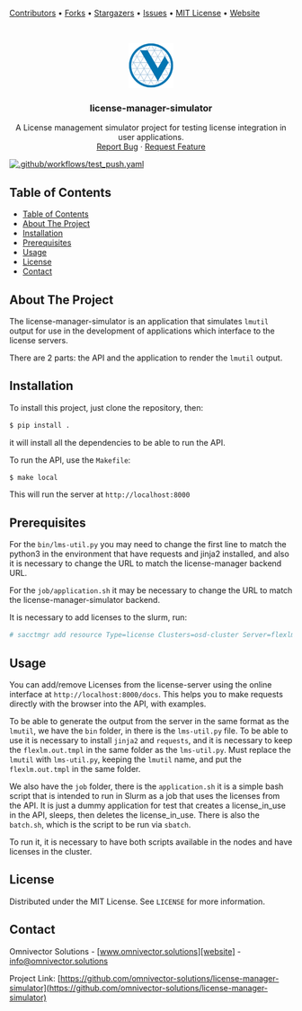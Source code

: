 [contributors-url]: https://github.com/omnivector-solutions/license-manager-simulator/graphs/contributors
[forks-url]: https://github.com/omnivector-solutions/license-manager-simulator/network/members
[stars-url]: https://github.com/omnivector-solutions/license-manager-simulator/stargazers
[issues-url]: https://github.com/omnivector-solutions/license-manager-simulator/issues
[license-url]: https://github.com/omnivector-solutions/license-manager-simulator/blob/master/LICENSE
[website]: https://www.omnivector.solutions

[Contributors][contributors-url] •
[Forks][forks-url] •
[Stargazers][stars-url] •
[Issues][issues-url] •
[MIT License][license-url] •
[Website][website]

<!-- PROJECT LOGO -->
<br />
<p align="center">
  <a href="https://github.com/omnivector-solutions/license-manager-simulator">
    <img src=".images/logo.png" alt="Logo" width="80" height="80">
  </a>

  <h3 align="center">license-manager-simulator</h3>

  <p align="center">
    A License management simulator project for testing license integration in user applications.
    <br />
    <a href="https://github.com/omnivector-solutions/license-manager-simulator/issues">Report Bug</a>
    ·
    <a href="https://github.com/omnivector-solutions/license-manager-simulator/issues">Request Feature</a>
  </p>
</p>

[![.github/workflows/test_push.yaml](https://github.com/omnivector-solutions/license-manager-simulator/actions/workflows/test_push.yaml/badge.svg)](https://github.com/omnivector-solutions/license-manager-simulator/actions/workflows/test_push.yaml)

<!-- TABLE OF CONTENTS -->

## Table of Contents

- [Table of Contents](#table-of-contents)
- [About The Project](#about-the-project)
- [Installation](#installation)
- [Prerequisites](#prerequisites)
- [Usage](#usage)
- [License](#license)
- [Contact](#contact)

<!-- ABOUT THE PROJECT -->

## About The Project
The license-manager-simulator is an application that simulates `lmutil` output for use in the development of applications which interface to the license servers.

There are 2 parts: the API and the application to render the `lmutil` output.

## Installation
To install this project, just clone the repository, then:

```bash
$ pip install .
```
it will install all the dependencies to be able to run the API.

To run the API, use the `Makefile`:

```bash
$ make local
```
This will run the server at `http://localhost:8000`

## Prerequisites
For the `bin/lms-util.py` you may need to change the first line to match the python3 in the
environment that have requests and jinja2 installed, and also it is necessary to change the URL to
match the license-manager backend URL.

For the `job/application.sh` it may be necessary to change the URL to match the
license-manager-simulator backend.

It is necessary to add licenses to the slurm, run:
```bash
# sacctmgr add resource Type=license Clusters=osd-cluster Server=flexlm Names=fake_license.fake_feature Count=1000 ServerType=flexlm  PercentAllowed=100 -i
```

## Usage
You can add/remove Licenses from the license-server using the online interface at `http://localhost:8000/docs`. This helps you to make requests directly with the browser into the API, with examples.

To be able to generate the output from the server in the same format as the `lmutil`, we have the
`bin` folder, in there is the `lms-util.py` file. To be able to use
it is necessary to install `jinja2` and `requests`, and it is necessary to keep the `flexlm.out.tmpl`
in the same folder as the `lms-util.py`. Must replace the `lmutil` with `lms-util.py`, keeping the
`lmutil` name, and put the `flexlm.out.tmpl` in the same folder.

We also have the `job` folder, there is the `application.sh` it is a simple bash script
that is intended to run in Slurm as a job that uses the licenses from the API. It is just a dummy
application for test that creates a license_in_use in the API, sleeps, then deletes the
license_in_use. There is also the `batch.sh`, which is the script to be run via `sbatch`.

To run it, it is necessary to have both scripts available in the nodes and have licenses in the
cluster.

## License
Distributed under the MIT License. See `LICENSE` for more information.


## Contact
Omnivector Solutions - [www.omnivector.solutions][website] - <info@omnivector.solutions>

Project Link: [https://github.com/omnivector-solutions/license-manager-simulator](https://github.com/omnivector-solutions/license-manager-simulator)
